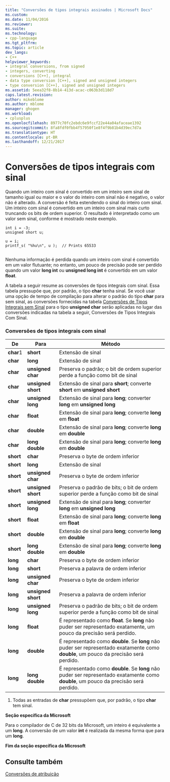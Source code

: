 ```yaml
---
title: "Conversões de tipos integrais assinados | Microsoft Docs"
ms.custom: 
ms.date: 11/04/2016
ms.reviewer: 
ms.suite: 
ms.technology:
- cpp-language
ms.tgt_pltfrm: 
ms.topic: article
dev_langs:
- C++
helpviewer_keywords:
- integral conversions, from signed
- integers, converting
- conversions [C++], integral
- data type conversion [C++], signed and unsigned integers
- type conversion [C++], signed and unsigned integers
ms.assetid: 5eea32f8-8b14-413d-acac-c063b3d118d7
caps.latest.revision: 
author: mikeblome
ms.author: mblome
manager: ghogen
ms.workload:
- cplusplus
ms.openlocfilehash: 8977c70fc2ebdc6e9fccf22e44a04afaceae1392
ms.sourcegitcommit: 8fa8fdf0fbb4f57950f1e8f4f9b81b4d39ec7d7a
ms.translationtype: HT
ms.contentlocale: pt-BR
ms.lasthandoff: 12/21/2017
---
```

# <a name="conversions-from-signed-integral-types"></a>Conversões de tipos integrais com sinal
Quando um inteiro com sinal é convertido em um inteiro sem sinal de tamanho igual ou maior e o valor do inteiro com sinal não é negativo, o valor não é alterado. A conversão é feita estendendo o sinal do inteiro com sinal. Um inteiro com sinal é convertido em um inteiro com sinal mais curto truncando os bits de ordem superior. O resultado é interpretado como um valor sem sinal, conforme é mostrado neste exemplo.  
  
```  
int i = -3;  
unsigned short u;  
  
u = i;   
printf_s( "%hu\n", u );  // Prints 65533  
  
```  
  
 Nenhuma informação é perdida quando um inteiro com sinal é convertido em um valor flutuante; no entanto, um pouco de precisão pode ser perdido quando um valor **long int** ou **unsigned long int** é convertido em um valor **float**.  
  
 A tabela a seguir resume as conversões de tipos integrais com sinal. Essa tabela pressupõe que, por padrão, o tipo **char** tenha sinal. Se você usar uma opção de tempo de compilação para alterar o padrão do tipo **char** para sem sinal, as conversões fornecidas na tabela [Conversões de Tipos Integrais sem Sinal](../c-language/conversions-from-unsigned-integral-types.md) para o tipo **unsigned char** serão aplicadas no lugar das conversões indicadas na tabela a seguir, Conversões de Tipos Integrais Com Sinal.  
  
### <a name="conversions-from-signed-integral-types"></a>Conversões de tipos integrais com sinal  
  
|De|Para|Método|  
|----------|--------|------------|  
|**char**1|**short**|Extensão de sinal|  
|**char**|**long**|Extensão de sinal|  
|**char**|**unsigned char**|Preserva o padrão; o bit de ordem superior perde a função como bit de sinal|  
|**char**|**unsigned short**|Extensão de sinal para **short**; converte **short** em **unsigned short**|  
|**char**|**unsigned long**|Extensão de sinal para **long**; converter **long** em **unsigned long**|  
|**char**|**float**|Extensão de sinal para **long**; converte **long** em **float**|  
|**char**|**double**|Extensão de sinal para **long**; converte **long** em **double**|  
|**char**|**long double**|Extensão de sinal para **long**; converte **long** em **double**|  
|**short**|**char**|Preserva o byte de ordem inferior|  
|**short**|**long**|Extensão de sinal|  
|**short**|**unsigned char**|Preserva o byte de ordem inferior|  
|**short**|**unsigned short**|Preserva o padrão de bits; o bit de ordem superior perde a função como bit de sinal|  
|**short**|**unsigned long**|Extensão de sinal para **long**; converter **long** em **unsigned long**|  
|**short**|**float**|Extensão de sinal para **long**; converte **long** em **float**|  
|**short**|**double**|Extensão de sinal para **long**; converte **long** em **double**|  
|**short**|**long double**|Extensão de sinal para **long**; converte **long** em **double**|  
|**long**|**char**|Preserva o byte de ordem inferior|  
|**long**|**short**|Preserva a palavra de ordem inferior|  
|**long**|**unsigned char**|Preserva o byte de ordem inferior|  
|**long**|**unsigned short**|Preserva a palavra de ordem inferior|  
|**long**|**unsigned long**|Preserva o padrão de bits; o bit de ordem superior perde a função como bit de sinal|  
|**long**|**float**|É representado como **float**. Se **long** não puder ser representado exatamente, um pouco da precisão será perdido.|  
|**long**|**double**|É representado como **double**. Se **long** não puder ser representado exatamente como **double**, um pouco da precisão será perdido.|  
|**long**|**long double**|É representado como **double**. Se **long** não puder ser representado exatamente como **double**, um pouco da precisão será perdido.|  
  
 1. Todas as entradas de **char** pressupõem que, por padrão, o tipo **char** tem sinal.  
  
 **Seção específica da Microsoft**  
  
 Para o compilador de C de 32 bits da Microsoft, um inteiro é equivalente a um **long**. A conversão de um valor **int** é realizada da mesma forma que para um **long**.  
  
 **Fim da seção específica da Microsoft**  
  
## <a name="see-also"></a>Consulte também  
 [Conversões de atribuição](../c-language/assignment-conversions.md)